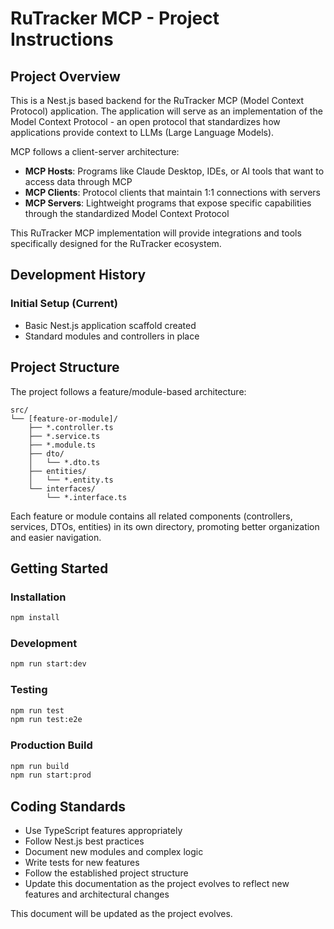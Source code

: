 # RuTracker MCP - Project Instructions

## Project Overview
This is a Nest.js based backend for the RuTracker MCP (Model Context Protocol) application. The application will serve as an implementation of the Model Context Protocol - an open protocol that standardizes how applications provide context to LLMs (Large Language Models).

MCP follows a client-server architecture:
- **MCP Hosts**: Programs like Claude Desktop, IDEs, or AI tools that want to access data through MCP
- **MCP Clients**: Protocol clients that maintain 1:1 connections with servers
- **MCP Servers**: Lightweight programs that expose specific capabilities through the standardized Model Context Protocol

This RuTracker MCP implementation will provide integrations and tools specifically designed for the RuTracker ecosystem.

## Development History

### Initial Setup (Current)
- Basic Nest.js application scaffold created
- Standard modules and controllers in place

## Project Structure
The project follows a feature/module-based architecture:

```
src/
└── [feature-or-module]/
    ├── *.controller.ts
    ├── *.service.ts
    ├── *.module.ts
    ├── dto/
    │   └── *.dto.ts
    ├── entities/
    │   └── *.entity.ts
    └── interfaces/
        └── *.interface.ts
```

Each feature or module contains all related components (controllers, services, DTOs, entities) in its own directory, promoting better organization and easier navigation.

## Getting Started

### Installation
```bash
npm install
```

### Development
```bash
npm run start:dev
```

### Testing
```bash
npm run test
npm run test:e2e
```

### Production Build
```bash
npm run build
npm run start:prod
```

## Coding Standards
- Use TypeScript features appropriately
- Follow Nest.js best practices
- Document new modules and complex logic
- Write tests for new features
- Follow the established project structure
- Update this documentation as the project evolves to reflect new features and architectural changes

This document will be updated as the project evolves. 